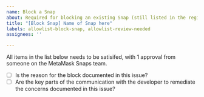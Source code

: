 ```yaml
---
name: Block a Snap
about: Required for blocking an existing Snap (still listed in the registry but not accessible)
title: "[Block Snap] Name of Snap here"
labels: allowlist-block-snap, allowlist-review-needed
assignees: ''

---
```


All items in the list below needs to be satisifed, with 1 approval from someone on the MetaMask Snaps team.

- [ ] Is the reason for the block documented in this issue?
- [ ] Are the key parts of the communication with the developer to remediate the concerns documented in this issue?

